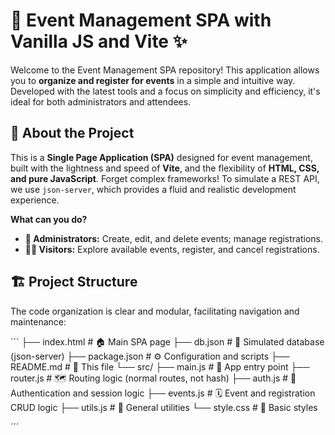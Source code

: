# 🚀 Event Management SPA with Vanilla JS and Vite ✨

Welcome to the Event Management SPA repository! This application allows you to **organize and register for events** in a simple and intuitive way. Developed with the latest tools and a focus on simplicity and efficiency, it's ideal for both administrators and attendees.

## 🌟 About the Project

This is a **Single Page Application (SPA)** designed for event management, built with the lightness and speed of **Vite**, and the flexibility of **HTML, CSS, and pure JavaScript**. Forget complex frameworks! To simulate a REST API, we use `json-server`, which provides a fluid and realistic development experience.

**What can you do?**

* **👥 Administrators:** Create, edit, and delete events; manage registrations.
* **🙋‍♀️ Visitors:** Explore available events, register, and cancel registrations.

## 🏗️ Project Structure

The code organization is clear and modular, facilitating navigation and maintenance:

´´´
├── index.html              # 🏠 Main SPA page
├── db.json                 # 💾 Simulated database (json-server)
├── package.json            # ⚙️ Configuration and scripts
├── README.md               # 📄 This file
└── src/
├── main.js             # 🚦 App entry point
├── router.js           # 🗺️ Routing logic (normal routes, not hash)
├── auth.js             # 🔐 Authentication and session logic
├── events.js           # 🗓️ Event and registration CRUD logic
├── utils.js            # 🧰 General utilities
└── style.css           # 🎨 Basic styles

´´´
